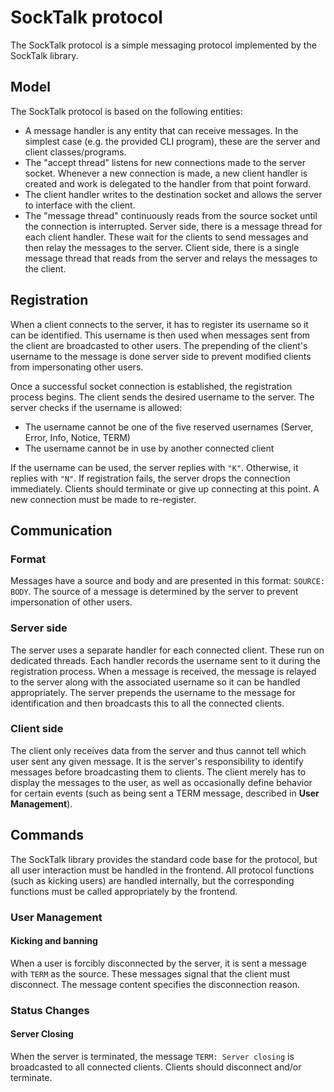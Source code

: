 # SockTalk protocol

The SockTalk protocol is a simple messaging protocol implemented by the SockTalk library.

## Model

The SockTalk protocol is based on the following entities:

- A message handler is any entity that can receive messages. In the simplest case (e.g. the provided CLI program), these are the server and client classes/programs.
- The "accept thread" listens for new connections made to the server socket. Whenever a new connection is made, a new client handler is created and work is delegated to the handler from that point forward.
- The client handler writes to the destination socket and allows the server to interface with the client.
- The "message thread" continuously reads from the source socket until the connection is interrupted. Server side, there is a message thread for each client handler. These wait for the clients to send messages and then relay the messages to the server. Client side, there is a single message thread that reads from the server and relays the messages to the client.

## Registration

When a client connects to the server, it has to register its username so it can be identified. This username is then used when messages sent from the client are broadcasted to other users. The prepending of the client's username to the message is done server side to prevent modified clients from impersonating other users.

Once a successful socket connection is established, the registration process begins. The client sends the desired username to the server. The server checks if the username is allowed:

- The username cannot be one of the five reserved usernames (Server, Error, Info, Notice, TERM)
- The username cannot be in use by another connected client

If the username can be used, the server replies with `"K"`. Otherwise, it replies with `"N"`. If registration fails, the server drops the connection immediately. Clients should terminate or give up connecting at this point. A new connection must be made to re-register.

## Communication

### Format

Messages have a source and body and are presented in this format: `SOURCE: BODY`. The source of a message is determined by the server to prevent impersonation of other users.

### Server side

The server uses a separate handler for each connected client. These run on dedicated threads. Each handler records the username sent to it during the registration process. When a message is received, the message is relayed to the server along with the associated username so it can be handled appropriately. The server prepends the username to the message for identification and then broadcasts this to all the connected clients.

### Client side

The client only receives data from the server and thus cannot tell which user sent any given message. It is the server's responsibility to identify messages before broadcasting them to clients. The client merely has to display the messages to the user, as well as occasionally define behavior for certain events (such as being sent a TERM message, described in **User Management**).

## Commands

The SockTalk library provides the standard code base for the protocol, but all user interaction must be handled in the frontend. All protocol functions (such as kicking users) are handled internally, but the corresponding functions must be called appropriately by the frontend.

### User Management

#### Kicking and banning

When a user is forcibly disconnected by the server, it is sent a message with `TERM` as the source. These messages signal that the client must disconnect. The message content specifies the disconnection reason.

### Status Changes

#### Server Closing

When the server is terminated, the message `TERM: Server closing` is broadcasted to all connected clients. Clients should disconnect and/or terminate.
